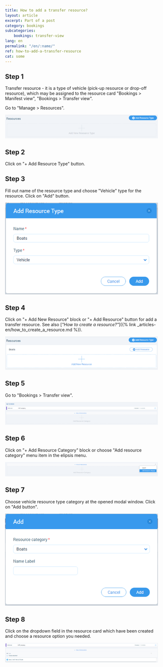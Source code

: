 ```yaml
---
title: How to add a transfer resource?
layout: article
excerpt: Part of a post
category: bookings
subcategories:
    bookings: transfer-view
lang: en
permalink: "/en/:name/"
ref: how-to-add-a-transfer-resource
cat: some
---
```


## **Step 1**

Transfer resource - it is a type of vehicle (pick-up resource or drop-off resource), which may be assigned to the resource card "Bookings > Manifest view", "Bookings > Transfer view".

Go to "Manage > Resources".

![How_to_add_a_transfer_resource1](/assets/images/how_to_add_a_transfer_resource1.png)

## **Step 2**

Click on "+ Add Resource Type" button.

## **Step 3**

Fill out name of the resource type and choose "Vehicle" type for the resource. Click on "Add" button.

![How_to_add_a_transfer_resource2](/assets/images/how_to_add_a_transfer_resource2.png)

## **Step 4**

Click on "+ Add New Resource" block or "+ Add Resource" button for add a transfer resource. See also [*"How to create a resource?"*]({% link _articles-en/how_to_create_a_resource.md %}).

![How_to_add_a_transfer_resource3](/assets/images/how_to_add_a_transfer_resource3.png)

## **Step 5**

Go to "Bookings > Transfer view".

![How_to_add_a_transfer_resource4](/assets/images/how_to_add_a_transfer_resource4.png)

## **Step 6**

Click on "+ Add Resource Category" block or choose "Add resource category" menu item in the elipsis menu.

![How_to_add_a_transfer_resource5](/assets/images/how_to_add_a_transfer_resource5.png)

## **Step 7**

Choose vehicle resource type category at the opened modal window. Click on "Add button".

![How_to_add_a_transfer_resource6](/assets/images/how_to_add_a_transfer_resource6.png)

## **Step 8**

Click on the dropdown field in the resource card which have been created and choose a resource option you needed.

![How_to_add_a_transfer_resource7](/assets/images/how_to_add_a_transfer_resource7.png)
